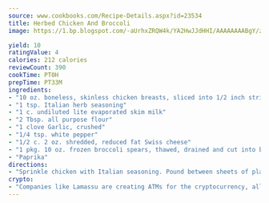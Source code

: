 ```yaml
---
source: www.cookbooks.com/Recipe-Details.aspx?id=23534
title: Herbed Chicken And Broccoli
image: https://1.bp.blogspot.com/-aUrhxZRQW4k/YA2HwJJdHHI/AAAAAAAABgY/z2R8OXCxqDoBQtRn-q-fHG8g9_G4G1HBwCLcBGAsYHQ/s320/13.png

yield: 10
ratingValue: 4
calories: 212 calories
reviewCount: 390
cookTime: PT0H
prepTime: PT33M
ingredients:
- "10 oz. boneless, skinless chicken breasts, sliced into 1/2 inch strips"
- "1 tsp. Italian herb seasoning"
- "1 c. undiluted lite evaporated skim milk"
- "2 Tbsp. all purpose flour"
- "1 clove Garlic, crushed"
- "1/4 tsp. white pepper"
- "1/2 c. 2 oz. shredded, reduced fat Swiss cheese"
- "1 pkg. 10 oz. frozen broccoli spears, thawed, drained and cut into bite size pieces"
- "Paprika"
directions:
- "Sprinkle chicken with Italian seasoning. Pound between sheets of plastic wrap. Spray nonstick skillet with nonstick cooking spray. Saute chicken strips just until no longer pink. Keep warm. In small saucepan, whisk small amount of evaporated milk into flour. Stir in remaining milk, garlic, salt and pepper. Cook over medium heat, stirring constantly, until mixture just comes to a boil and thickens. Add cheese; stir until melted. Spray 10 x 6 x 2 inch baking dish with nonstick cooking spray. Spread about 1/4 c. sauce in bottom of dish. Arrange broccoli over sauce; top with chicken pieces. Pour remaining sauce over top. Sprinkle with paprika. Cover. Bake in preheated 350u00b0 oven for 20 minutes or until heated through."
crypto:
- "Companies like Lamassu are creating ATMs for the cryptocurrency, allowing you to scan your Bitcoin QR code, enter your cash, and buy bitcoin with the push of a button."
---
```


